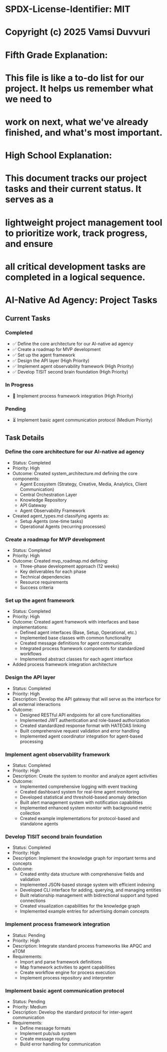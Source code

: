 # SPDX-License-Identifier: MIT
# Copyright (c) 2025 Vamsi Duvvuri

# Fifth Grade Explanation:
# This file is like a to-do list for our project. It helps us remember what we need to 
# work on next, what we've already finished, and what's most important.

# High School Explanation:
# This document tracks our project tasks and their current status. It serves as a 
# lightweight project management tool to prioritize work, track progress, and ensure 
# all critical development tasks are completed in a logical sequence.

# AI-Native Ad Agency: Project Tasks

## Current Tasks

### Completed
- ✅ Define the core architecture for our AI-native ad agency
- ✅ Create a roadmap for MVP development
- ✅ Set up the agent framework
- ✅ Design the API layer (High Priority)
- ✅ Implement agent observability framework (High Priority)
- ✅ Develop TISIT second brain foundation (High Priority)

### In Progress
- 🔄 Implement process framework integration (High Priority)

### Pending
- ⏳ Implement basic agent communication protocol (Medium Priority)

## Task Details

### Define the core architecture for our AI-native ad agency
- Status: Completed
- Priority: High
- Outcome: Created system_architecture.md defining the core components:
  - Agent Ecosystem (Strategy, Creative, Media, Analytics, Client Communication)
  - Central Orchestration Layer
  - Knowledge Repository
  - API Gateway
  - Agent Observability Framework
- Created agent_types.md classifying agents as:
  - Setup Agents (one-time tasks)
  - Operational Agents (recurring processes)

### Create a roadmap for MVP development
- Status: Completed
- Priority: High
- Outcome: Created mvp_roadmap.md defining:
  - Three-phase development approach (12 weeks)
  - Key deliverables for each phase
  - Technical dependencies
  - Resource requirements
  - Success criteria

### Set up the agent framework
- Status: Completed
- Priority: High
- Outcome: Created agent framework with interfaces and base implementations:
  - Defined agent interfaces (Base, Setup, Operational, etc.)
  - Implemented base classes with common functionality
  - Created message definitions for agent communication
  - Integrated process framework components for standardized workflows
  - Implemented abstract classes for each agent interface
- Added process framework integration architecture

### Design the API layer
- Status: Completed
- Priority: High
- Description: Develop the API gateway that will serve as the interface for all external interactions
- Outcome:
  - Designed RESTful API endpoints for all core functionalities
  - Implemented JWT authentication and role-based authorization
  - Created standardized response format with HATEOAS linking
  - Built comprehensive request validation and error handling
  - Implemented agent coordinator integration for agent-based processing

### Implement agent observability framework
- Status: Completed
- Priority: High
- Description: Create the system to monitor and analyze agent activities
- Outcome:
  - Implemented comprehensive logging with event tracking
  - Created dashboard system for real-time agent monitoring
  - Developed statistical and threshold-based anomaly detection
  - Built alert management system with notification capabilities
  - Implemented enhanced system monitor with background metric collection
  - Created example implementations for protocol-based and standalone agents

### Develop TISIT second brain foundation
- Status: Completed
- Priority: High
- Description: Implement the knowledge graph for important terms and concepts
- Outcome:
  - Created entity data structure with comprehensive fields and validation
  - Implemented JSON-based storage system with efficient indexing
  - Developed CLI interface for adding, querying, and managing entities
  - Built relationship management with bidirectional support and typed connections
  - Created visualization capabilities for the knowledge graph
  - Implemented example entries for advertising domain concepts

### Implement process framework integration
- Status: Pending
- Priority: High
- Description: Integrate standard process frameworks like APQC and eTOM
- Requirements:
  - Import and parse framework definitions
  - Map framework activities to agent capabilities
  - Create workflow engine for process execution
  - Implement process repository and interpreter

### Implement basic agent communication protocol
- Status: Pending
- Priority: Medium
- Description: Develop the standard protocol for inter-agent communication
- Requirements:
  - Define message formats
  - Implement pub/sub system
  - Create message routing
  - Build error handling for communication